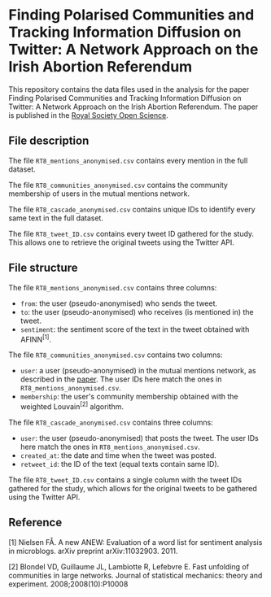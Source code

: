# Finding Polarised Communities and Tracking Information Diffusion on Twitter: A Network Approach on the Irish Abortion Referendum
This repository contains the data files used in the analysis for the paper Finding Polarised Communities and Tracking Information Diffusion on Twitter: A Network Approach on the Irish Abortion Referendum. The paper is published in the [Royal Society Open Science](https://royalsocietypublishing.org/doi/full/10.1098/rsos.240454).

## File description
The file `RT8_mentions_anonymised.csv` contains every mention in the full dataset.

The file `RT8_communities_anonymised.csv` contains the community membership of users in the mutual mentions network.

The file `RT8_cascade_anonymised.csv` contains unique IDs to identify every same text in the full dataset.

The file `RT8_tweet_ID.csv` contains every tweet ID gathered for the study. This allows one to retrieve the original tweets using the Twitter API.

## File structure
The file `RT8_mentions_anonymised.csv` contains three columns:
- `from`: the user (pseudo-anonymised) who sends the tweet.
- `to`: the user (pseudo-anonymised) who receives (is mentioned in) the tweet.
- `sentiment`: the sentiment score of the text in the tweet obtained with AFINN<sup>[1]</sup>.

The file `RT8_communities_anonymised.csv` contains two columns:
- `user`: a user (pseudo-anonymised) in the mutual mentions network, as described in the [paper](https://arxiv.org/abs/2311.09196). The user IDs here match the ones in `RT8_mentions_anonymised.csv`.
- `membership`: the user's community membership obtained with the weighted Louvain<sup>[2]</sup> algorithm.

The file `RT8_cascade_anonymised.csv` contains three columns:
- `user`: the user (pseudo-anonymised) that posts the tweet. The user IDs here match the ones in `RT8_mentions_anonymised.csv`.
- `created_at`: the date and time when the tweet was posted.
- `retweet_id`: the ID of the text (equal texts contain same ID).

The file `RT8_tweet_ID.csv` contains a single column with the tweet IDs gathered for the study, which allows for the original tweets to be gathered using the Twitter API.

## Reference
[1] Nielsen FÅ. A new ANEW: Evaluation of a word list for sentiment analysis in microblogs. arXiv preprint arXiv:11032903. 2011.

[2] Blondel VD, Guillaume JL, Lambiotte R, Lefebvre E. Fast unfolding of communities in large
networks. Journal of statistical mechanics: theory and experiment. 2008;2008(10):P10008
